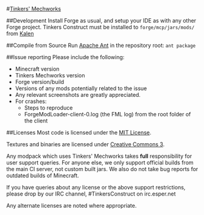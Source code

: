 #[Tinkers' Mechworks](http://www.minecraftforum.net/topic/1659892-tinkers-construct/)

##Development
Install Forge as usual, and setup your IDE as with any other Forge project. Tinkers Construct must be installed to `forge/mcp/jars/mods/` from [Kalen](tanis.sunstrike.io/TConstruct/development/)

##Compile from Source
Run [Apache Ant](http://ant.apache.org/bindownload.cgi) in the repository root: `ant package`

##Issue reporting
Please include the following:

* Minecraft version
* Tinkers Mechworks version
* Forge version/build
* Versions of any mods potentially related to the issue 
* Any relevant screenshots are greatly appreciated.
* For crashes:
	* Steps to reproduce
	* ForgeModLoader-client-0.log (the FML log) from the root folder of the client

##Licenses
Most code is licensed under the [MIT License](http://opensource.org/licenses/MIT).

Textures and binaries are licensed under [Creative Commons 3](http://creativecommons.org/licenses/by/3.0/).

Any modpack which uses Tinkers' Mechworks takes **full** responsibility for user support queries. For anyone else, we only support official builds from the main CI server, not custom built jars. We also do not take bug reports for outdated builds of Minecraft.

If you have queries about any license or the above support restrictions, please drop by our IRC channel, #TinkersConstruct on irc.esper.net

Any alternate licenses are noted where appropriate.
